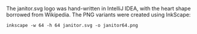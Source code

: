 The janitor.svg logo was hand-written in IntelliJ IDEA, with the heart shape borrowed from Wikipedia.
The PNG variants were created using InkScape:

    inkscape -w 64 -h 64 janitor.svg -o janitor64.png

